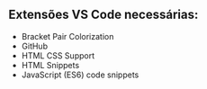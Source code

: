 ## Extensões VS Code necessárias:

- Bracket Pair Colorization
- GitHub
- HTML CSS Support
- HTML Snippets
- JavaScript (ES6) code snippets
